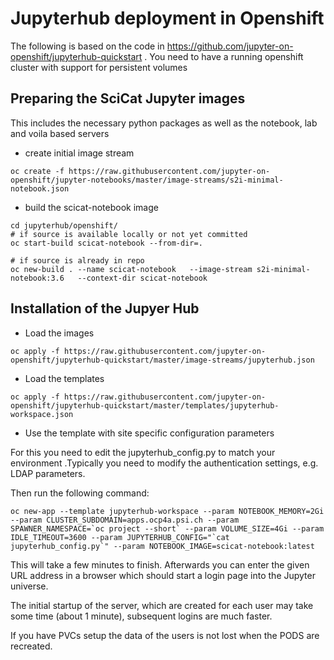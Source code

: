 # Jupyterhub deployment in Openshift

The following is based on the code in https://github.com/jupyter-on-openshift/jupyterhub-quickstart . You need to have a running openshift cluster with support for persistent volumes

## Preparing the SciCat Jupyter images

This includes the necessary python packages as well as the notebook, lab and voila based servers

* create initial image stream

```
oc create -f https://raw.githubusercontent.com/jupyter-on-openshift/jupyter-notebooks/master/image-streams/s2i-minimal-notebook.json
```
* build the scicat-notebook image

```
cd jupyterhub/openshift/
# if source is available locally or not yet committed
oc start-build scicat-notebook --from-dir=.

# if source is already in repo
oc new-build . --name scicat-notebook   --image-stream s2i-minimal-notebook:3.6   --context-dir scicat-notebook
```

## Installation of the Jupyer Hub

* Load the images

```
oc apply -f https://raw.githubusercontent.com/jupyter-on-openshift/jupyterhub-quickstart/master/image-streams/jupyterhub.json
```

* Load the templates

```
oc apply -f https://raw.githubusercontent.com/jupyter-on-openshift/jupyterhub-quickstart/master/templates/jupyterhub-workspace.json
```

* Use the template with site specific configuration parameters

For this you need to edit the jupyterhub_config.py to match your environment .Typically you need to modify the authentication settings, e.g. LDAP parameters.

Then run the following command:

```
oc new-app --template jupyterhub-workspace --param NOTEBOOK_MEMORY=2Gi --param CLUSTER_SUBDOMAIN=apps.ocp4a.psi.ch --param SPAWNER_NAMESPACE=`oc project --short` --param VOLUME_SIZE=4Gi --param IDLE_TIMEOUT=3600 --param JUPYTERHUB_CONFIG="`cat jupyterhub_config.py`" --param NOTEBOOK_IMAGE=scicat-notebook:latest
```

This will take a few minutes to finish. Afterwards you can enter the given URL address in a browser  which should start a login page into the Jupyter universe.

The initial startup of the server, which are created for each user may take some time (about 1 minute), subsequent logins are much faster.

If you have PVCs setup the data of the users is not lost when the PODS are recreated.

